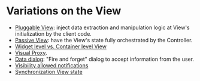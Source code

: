 # Variations on the View

   * [Pluggable View](14_mvc_pluggable_view.md): inject data extraction and manipulation logic at View's initialization by the client code.  
   * [Passive View](17_passive_view.md): have the View's state fully orchestrated by the Controller.
   * [Widget level vs. Container level View](18_widget_level_container_level.md)
   * [Visual Proxy](27_visual_proxy.md). 
   * [Data dialog](30_data_dialog.md): "Fire and forget" dialog to accept information from the user.
   * [Visibility allowed notifications](41_visibility_allowed_notifications.md)
   * [Synchronization View state](46_synchronization_view_state.md)
